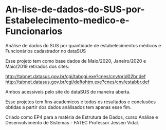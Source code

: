 # An-lise-de-dados-do-SUS-por-Estabelecimento-medico-e-Funcionarios

Análise de dados do SUS por quantidade de estabelecimentos médicos e Funcionários cadastrador no dataSUS


Esse projeto tem como base dados de Maio/2020, Janeiro/2020 e Maio/2019 retirados dos sites:

http://tabnet.datasus.gov.br/cgi/tabcgi.exe?cnes/cnv/prid02br.def
http://tabnet.datasus.gov.br/cgi/deftohtm.exe?cnes/cnv/estabbr.def

Ambos acessiveis pelo site do dataSUS de maneira aberta.

Esse projetos tem fins academicos e todos os resultados e conclusões obtidas a partir dos dados análisados tem apenas esse fim.

Criado como EP4 para a matéria de Estrutura de Dados, curso Análise e Desenvolvimento de Sistemas -  FATEC Professor Jessen Vidal.
